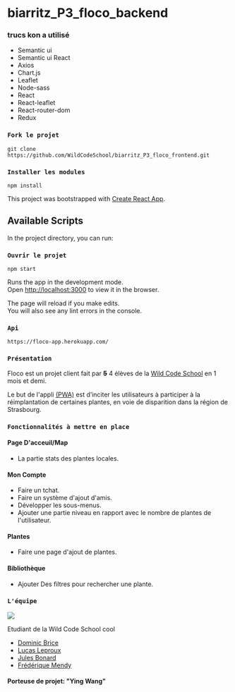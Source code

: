 # biarritz_P3_floco_backend
### trucs kon a utilisé

- Semantic ui
- Semantic ui React
- Axios
- Chart.js
- Leaflet
- Node-sass
- React
- React-leaflet
- React-router-dom
- Redux

### `Fork le projet`

```
git clone https://github.com/WildCodeSchool/biarritz_P3_floco_frontend.git
```

### `Installer les modules`

```
npm install
```

This project was bootstrapped with [Create React App](https://github.com/facebook/create-react-app).

## Available Scripts

In the project directory, you can run:

### `Ouvrir le projet`

```
npm start
```

Runs the app in the development mode.<br />
Open [http://localhost:3000](http://localhost:3000) to view it in the browser.

The page will reload if you make edits.<br />
You will also see any lint errors in the console.

### `Api`

```
https://floco-app.herokuapp.com/
```

### `Présentation`

Floco est un projet client fait par ~~**5**~~ 4 élèves de la [Wild Code School](https://www.wildcodeschool.com/) en 1 mois et demi.

Le but de l'appli [(PWA)](https://fr.wikipedia.org/wiki/Progressive_web_app) est d’inciter les utilisateurs à participer à la réimplantation de certaines plantes, en voie de disparition dans la région de Strasbourg.

### `Fonctionnalités à mettre en place`

#### Page D'acceuil/Map

- La partie stats des plantes locales.

#### Mon Compte

- Faire un tchat.
- Faire un système d'ajout d'amis.
- Développer les sous-menus.
- Ajouter une partie niveau en rapport avec le nombre de plantes de l'utilisateur.

#### Plantes

- Faire une page d'ajout de plantes.

#### Bibliothèque

- Ajouter Des filtres pour rechercher une plante.

### `L'équipe`

![](src/assets/8874047.png)

Etudiant de la Wild Code School cool

- [Dominic Brice](https://github.com/dominicBrice)
- [Lucas Leproux](https://github.com/lucas240)
- [Jules Bonard](https://github.com/julesbonard)
- [Frédérique Mendy](https://github.com/Superdref)

#### Porteuse de projet: "Ying Wang"
